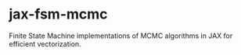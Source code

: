 # jax-fsm-mcmc
Finite State Machine implementations of MCMC algorithms in JAX for efficient vectorization.
